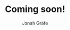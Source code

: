 ---
layout: ../../layouts/MarkdownPostLayout.astro
title: 'Coming soon!'
pubDate: 06-04-2024
description: 'This is where I will post stuff that interests me.'
author: 'Jonah Gräfe'
tags: ["Coming soon!"]
---